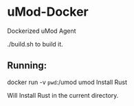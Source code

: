 # uMod-Docker
Dockerized uMod Agent

./build.sh to build it.

## Running:
docker run -v `pwd`:/umod umod Install Rust

Will Install Rust in the current directory.